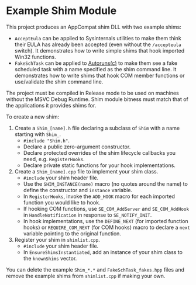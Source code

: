 # Example Shim Module

This project produces an AppCompat shim DLL with two example shims:

* `AcceptEula` can be applied to Sysinternals utilities to make them think their EULA has already been accepted (even without the `/accepteula` switch).
  It demonstrates how to write simple shims that hook imported Win32 functions.
* `FakeSchTask` can be applied to [Autoruns(c)](https://docs.microsoft.com/en-us/sysinternals/downloads/autoruns) to make them see a fake scheduled task with a name specified as the shim command line.
  It demonstrates how to write shims that hook COM member functions or use/validate the shim command line.
  
The project must be compiled in Release mode to be used on machines without the MSVC Debug Runtime.
Shim module bitness must match that of the applications it provides shims for.
  
To create a new shim:

1. Create a `Shim_[name].h` file declaring a subclass of `Shim` with a name starting with `Shim_`.
    * `#include "Shim.h"`.
    * Declare a public zero-argument constructor.
	* Declare protected overrides of the shim lifecycle callbacks you need, e.g. `RegisterHooks`.
	* Declare private static functions for your hook implementations.
2. Create a `Shim_[name].cpp` file to implement your shim class.
    * `#include` your shim header file.
    * Use the `SHIM_INSTANCE(name)` macro (no quotes around the name) to define the constructor and `instance` variable.
	* In `RegisterHooks`, invoke the `ADD_HOOK` macro for each imported function you would like to hook.
	* If hooking COM functions, use `SE_COM_AddServer` and `SE_COM_AddHook` in `HandleNotification` in response to `SE_NOTIFY_INIT`.
	* In hook implementations, use the `DEFINE_NEXT` (for imported function hooks) or `REQUIRE_COM_NEXT` (for COM hooks) macro to declare a `next` variable pointing to the original function.
3. Register your shim in `shimlist.cpp`.
    * `#include` your shim header file.
	* In `EnsureShimsInstantiated`, add an instance of your shim class to the `knownShims` vector.
	
You can delete the example `Shim_*.*` and `FakeSchTask_fakes.hpp` files and remove the example shims from `shimlist.cpp` if making your own.
